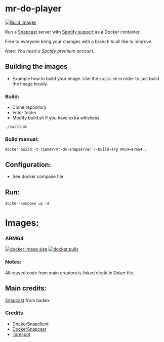 # mr-do-player

[![Build Images](https://github.com/riemerk/mr-do-snapserver/actions/workflows/actions.yml/badge.svg?branch=master)](https://github.com/riemerk/mr-do-snapserver/actions/workflows/actions.yml)


Run a [Snapcast](https://github.com/badaix/snapcast) server with [Spotify support](https://github.com/librespot-org/librespot) as a Docker container.

Free to everyone bring your changes with a branch to all like to improve.

_Note: You need a Spotify premium account._

## Building the images

* Example how to build your image. Use the `build.sh` in order to just build the image locally.

### Build:

* Clone repository
* Enter folder
* Modify build.sh if you have extra whishess
```console
./build.sh
```
### Build manual:

```console
docker build -t riemer/mr-do-snapserver --build-arg ARCH=arm64 .
```

## Configuration:
* See docker compose file

## Run:
```console
docker-compose up -d
```

# Images:

### ARM64

[![docker image size](https://img.shields.io/docker/image-size/riemerk/mr-do-snapserver/latest?style=flat-square)](https://hub.docker.com/r/riemerk/mr-do-snapserver)
[![docker pulls](https://img.shields.io/docker/pulls/riemerk/mr-do-snapserver)](https://hub.docker.com/r/riemerk/mr-do-snapserver)
   
### Notes:

All reused code from main creators is linked direkt in Doker file.

## Main credits: 
[Snapcast](https://github.com/badaix/snapcast) from badaix

### Credits
* [DockerSnapclient](https://github.com/Saiyato/snapclient_docker)
* [DockerSnapcast](https://github.com/Saiyato/snapserver_docker)
* [librespot](https://github.com/librespot-org/librespot)
